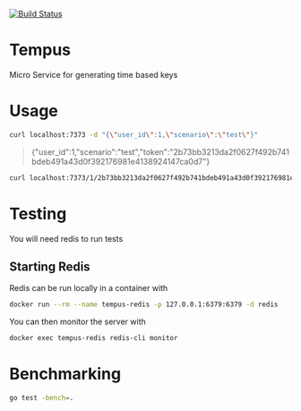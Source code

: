 [![Build Status](https://travis-ci.org/roundpartner/tempus.svg?branch=master)](https://travis-ci.org/roundpartner/tempus)

# Tempus
Micro Service for generating time based keys

# Usage
```bash
curl localhost:7373 -d "{\"user_id\":1,\"scenario\":\"test\"}"
```

> {"user_id":1,"scenario":"test","token":"2b73bb3213da2f0627f492b741bdeb491a43d0f392176981e4138924147ca0d7"}

```bash
curl localhost:7373/1/2b73bb3213da2f0627f492b741bdeb491a43d0f392176981e4138924147ca0d7
```

# Testing
You will need redis to run tests
## Starting Redis
Redis can be run locally in a container with
```bash
docker run --rm --name tempus-redis -p 127.0.0.1:6379:6379 -d redis
```
You can then monitor the server with
```bash
docker exec tempus-redis redis-cli monitor
```
# Benchmarking
```bash
go test -bench=.
```

